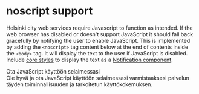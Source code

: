 # noscript support

Helsinki city web services require Javascript to function as intended. If the web browser has disabled or doesn't support JavaScript it should fall back gracefully by notifying the user to enable JavaScript. This is implemented by adding the `<noscript>` tag content below at the end of contents inside the `<body>` tag. It will display the text to the user if JavaScript is disabled. Include [core styles](packages/core/README.md) to display the text as a [Notification component](https://hds.hel.fi/components/notification).

<noscript>
    <style>
        .hds-noscript-text {
            display: none;
        }
        :not(html:lang(sv)) .hds-noscript-text:lang(fi),
        :not(html:lang(en)) .hds-noscript-text:lang(fi) {
            display: block;
        }
        html:lang(sv) .hds-noscript-text:lang(sv) {
            display: block;
        }
        html:lang(sv) .hds-noscript-text:lang(fi) {
            display: none;
        }
        html:lang(en) .hds-noscript-text:lang(en) {
            display: block;
        }
        html:lang(en) .hds-noscript-text:lang(fi) {
            display: none;
        }
    </style>
    <section aria-label="Notification" class="hds-notification hds-notification--alert">
        <div class="hds-notification__content">
            <div class="hds-notification__label" role="heading" aria-level="2">
                <span class="hds-icon hds-icon--alert-circle-fill" aria-hidden="true"></span>
                <span class="hds-noscript-text" lang="fi">Ota JavaScript k&auml;ytt&ouml;&ouml;n selaimessasi</span>
                <span class="hds-noscript-text" lang="sv">Aktivera JavaScript i din webbl&auml;sare</span>
                <span class="hds-noscript-text" lang="en">Enable JavaScript in your browser</span>
            </div>
            <div class="hds-notification__body">
                <div class="hds-noscript-text" lang="fi">Ole hyv&auml; ja ota JavaScript k&auml;ytt&ouml;&ouml;n selaimessasi varmistaaksesi palvelun t&auml;yden toiminnallisuuden ja tarkoitetun k&auml;ytt&ouml;kokemuksen.</div>
                <div class="hds-noscript-text" lang="sv">V&auml;nligen aktivera JavaScript i din webbl&auml;sare f&ouml;r att garantera full funktionalitet och avsedd anv&auml;ndarupplevelse.</div>
                <div class="hds-noscript-text" lang="en">Please enable JavaScript in your browser to guarantee full functionality and intended user experience.</div>
            </div>
        </div>
    </section>
</noscript>
